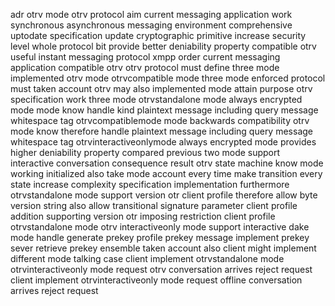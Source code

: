 adr otrv mode otrv protocol aim current messaging application work synchronous asynchronous messaging environment comprehensive uptodate specification update cryptographic primitive increase security level whole protocol bit provide better deniability property compatible otrv useful instant messaging protocol xmpp order current messaging application compatible otrv otrv protocol must define three mode implemented otrv mode otrvcompatible mode three mode enforced protocol must taken account otrv may also implemented mode attain purpose otrv specification work three mode otrvstandalone mode always encrypted mode mode know handle kind plaintext message including query message whitespace tag otrvcompatiblemode mode backwards compatibility otrv mode know therefore handle plaintext message including query message whitespace tag otrvinteractiveonlymode always encrypted mode provides higher deniability property compared previous two mode support interactive conversation consequence result otrv state machine know mode working initialized also take mode account every time make transition every state increase complexity specification implementation furthermore otrvstandalone mode support version otr client profile therefore allow byte version string also allow transitional signature parameter client profile addition supporting version otr imposing restriction client profile otrvstandalone mode otrv interactiveonly mode support interactive dake mode handle generate prekey profile prekey message implement prekey sever retrieve prekey ensemble taken account also client might implement different mode talking case client implement otrvstandalone mode otrvinteractiveonly mode request otrv conversation arrives reject request client implement otrvinteractiveonly mode request offline conversation arrives reject request